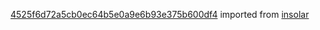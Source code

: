 [4525f6d72a5cb0ec64b5e0a9e6b93e375b600df4](https://github.com/insolar/insolar/commit/4525f6d72a5cb0ec64b5e0a9e6b93e375b600df4) imported from [insolar](https://github.com/insolar/insolar)
